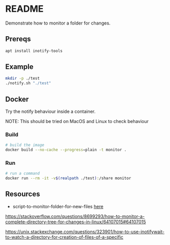 # README

Demonstrate how to monitor a folder for changes.  

## Prereqs

```sh
apt install inotify-tools
```

## Example

```sh
mkdir -p ./test
./notify.sh "./test"
```

## Docker

Try the notify behaviour inside a container.  

NOTE: This should be tried on MacOS and Linux to check behaviour  

### Build

```sh
# build the image
docker build --no-cache --progress=plain -t monitor . 
```

### Run

```sh
# run a command 
docker run --rm -it -v$(realpath ./test):/share monitor
```

## Resources

* script-to-monitor-folder-for-new-files [here](https://unix.stackexchange.com/questions/24952/script-to-monitor-folder-for-new-files)

https://stackoverflow.com/questions/8699293/how-to-monitor-a-complete-directory-tree-for-changes-in-linux/64107015#64107015

https://unix.stackexchange.com/questions/323901/how-to-use-inotifywait-to-watch-a-directory-for-creation-of-files-of-a-specific